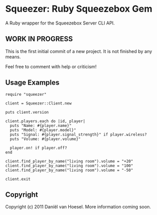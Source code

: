Squeezer: Ruby Squeezebox Gem
====================
A Ruby wrapper for the Squeezebox Server CLI API.

WORK IN PROGRESS
----------------
This is the first initial commit of a new project. It is not finished by any means.

Feel free to comment with help or criticism!

Usage Examples
--------------
	require "squeezer"

	client = Squeezer::Client.new

	puts client.version

	client.players.each do |id, player|
	  puts "Name: #{player.name}"
	  puts "Model: #{player.model}"
	  puts "Signal: #{player.signal_strength}" if player.wireless?
	  puts "Volume: #{player.volume}"
  
	  player.on! if player.off?
	end

	client.find_player_by_name("living room").volume = "+20"
	client.find_player_by_name("living room").volume = "100"
	client.find_player_by_name("living room").volume = "-50"

	client.exit
	
Copyright
---------
Copyright (c) 2011 Daniël van Hoesel.
More information coming soon.